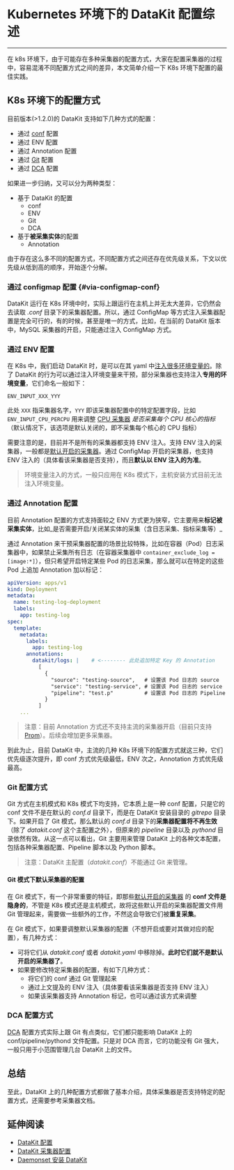 # Kubernetes 环境下的 DataKit 配置综述
---

在 k8s 环境下，由于可能存在多种采集器的配置方式，大家在配置采集器的过程中，容易混淆不同配置方式之间的差异，本文简单介绍一下 K8s 环境下配置的最佳实践。

## K8s 环境下的配置方式

目前版本(>1.2.0)的 DataKit 支持如下几种方式的配置：

- 通过 [conf]() 配置
- 通过 ENV 配置
- 通过 Annotation 配置
- 通过 [Git](datakit-conf#90362fd0) 配置
- 通过 [DCA](dca) 配置

如果进一步归纳，又可以分为两种类型：

- 基于 DataKit 的配置
	- conf
	- ENV
	- Git
	- DCA
- 基于**被采集实体**的配置
	- Annotation

由于存在这么多不同的配置方式，不同配置方式之间还存在优先级关系，下文以优先级从低到高的顺序，开始逐个分解。

### 通过 configmap 配置 {#via-configmap-conf}

DataKit 运行在 K8s 环境中时，实际上跟运行在主机上并无太大差异，它仍然会去读取 _.conf_ 目录下的采集器配置。所以，通过 ConfigMap 等方式注入采集器配置是完全可行的，有的时候，甚至是唯一的方式，比如，在当前的 DataKit 版本中，MySQL 采集器的开启，只能通过注入 ConfigMap 方式。

### 通过 ENV 配置

在 K8s 中，我们启动 DataKit 时，是可以在其 yaml 中[注入很多环境变量的](datakit-daemonset-deploy#00c8a780)。除了 DataKit 的行为可以通过注入环境变量来干预，部分采集器也支持注入**专用的环境变量**，它们命名一般如下：

```shell
ENV_INPUT_XXX_YYY
```

此处 `XXX` 指采集器名字，`YYY` 即该采集器配置中的特定配置字段，比如 `ENV_INPUT_CPU_PERCPU` 用来调整 [CPU 采集器](cpu) _是否采集每个 CPU 核心的指标_（默认情况下，该选项是默认关闭的，即不采集每个核心的 CPU 指标）

需要注意的是，目前并不是所有的采集器都支持 ENV 注入。支持 ENV 注入的采集器，一般都是[默认开启的采集器](datakit-input-conf#764ffbc2)。通过 ConfigMap 开启的采集器，也支持 ENV 注入的（具体看该采集器是否支持），而且**默认以 ENV 注入的为准**。

> 环境变量注入的方式，一般只应用在 K8s 模式下，主机安装方式目前无法注入环境变量。

### 通过 Annotation 配置

目前 Annotation 配置的方式支持面较之 ENV 方式更为狭窄，它主要用来**标记被采集实体**，比如_是否需要开启/关闭某实体的采集（含日志采集、指标采集等）_

通过 Annotation 来干预采集器配置的场景比较特殊，比如在容器（Pod）日志采集器中，如果禁止采集所有日志（在容器采集器中 `container_exclude_log = [image:*]`），但只希望开启特定某些 Pod 的日志采集，那么就可以在特定的这些 Pod 上追加 Annotation 加以标记：

```yaml
apiVersion: apps/v1
kind: Deployment
metadata:
  name: testing-log-deployment
  labels:
    app: testing-log
spec:
  template:
    metadata:
      labels:
        app: testing-log
      annotations:
        datakit/logs: |    # <-------- 此处追加特定 Key 的 Annotation
          [
            {
              "source": "testing-source",   # 设置该 Pod 日志的 source
              "service": "testing-service", # 设置该 Pod 日志的 service
              "pipeline": "test.p"          # 设置该 Pod 日志的 Pipeline
            }
          ]
	...
```

> 注意：目前 Annotation 方式还不支持主流的采集器开启（目前只支持 [Prom](prom)）。后续会增加更多采集器。

到此为止，目前 DataKit 中，主流的几种 K8s 环境下的配置方式就这三种，它们优先级逐次提升，即 conf 方式优先级最低，ENV 次之，Annotation 方式优先级最高。

### Git 配置方式

Git 方式在主机模式和 K8s 模式下均支持，它本质上是一种 conf 配置，只是它的 conf 文件不是在默认的 _conf.d_ 目录下，而是在 DataKit 安装目录的 _gitrepo_ 目录下。如果开启了 Git 模式，那么默认的 _conf.d_ 目录下的**采集器配置将不再生效**（除了 _datakit.conf_ 这个主配置之外），但原来的 _pipeline_ 目录以及 _pythond_ 目录依然有效。从这一点可以看出，Git 主要用来管理 DataKit 上的各种文本配置，包括各种采集器配置、Pipeline 脚本以及 Python 脚本。

> 注意：DataKit 主配置（_datakit.conf_）不能通过 Git 来管理。

#### Git 模式下默认采集器的配置

在 Git 模式下，有一个非常重要的特征，即那些[默认开启的采集器](datakit-input-conf#764ffbc2) 的 **conf 文件是隐身的**，不管是 K8s 模式还是主机模式，故将这些默认开启的采集器配置文件用 Git 管理起来，需要做一些额外的工作，不然这会导致它们被**重复采集**。

在 Git 模式下，如果要调整默认采集器的配置（不想开启或要对其做对应的配置），有几种方式：

- 可将它们从 _datakit.conf_ 或者 _datakit.yaml_ 中移除掉。**此时它们就不是默认开启的采集器了**。
-	如果要修改特定采集器的配置，有如下几种方式：
	- 将它们的 conf 通过 Git 管理起来
	- 通过上文提及的 ENV 注入（具体要看该采集器是否支持 ENV 注入）
	- 如果该采集器支持 Annotation 标记，也可以通过该方式来调整

### DCA 配置方式

[DCA](dca) 配置方式实际上跟 Git 有点类似，它们都只能影响 DataKit 上的 conf/pipeline/pythond 文件配置。只是对 DCA 而言，它的功能没有 Git 强大，一般只用于小范围管理几台 DataKit 上的文件。

## 总结

至此，DataKit 上的几种配置方式都做了基本介绍，具体采集器是否支持特定的配置方式，还需要参考采集器文档。

## 延伸阅读

- [DataKit 配置](datakit-conf) 
- [DataKit 采集器配置](datakit-input-conf) 
- [Daemonset 安装 DataKit](datakit-daemonset-deploy)
